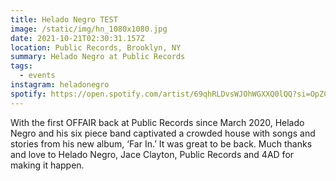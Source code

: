 ```yaml
---
title: Helado Negro TEST
image: /static/img/hn_1080x1080.jpg
date: 2021-10-21T02:30:31.157Z
location: Public Records, Brooklyn, NY
summary: Helado Negro at Public Records
tags:
  - events
instagram: heladonegro
spotify: https://open.spotify.com/artist/69qhRLDvsWJOhWGXXQ0lQQ?si=OpZCjimpQzSyefNY-Acx6A
---
```

With the first OFFAIR back at Public Records since March 2020, Helado Negro and his six piece band captivated a crowded house with songs and stories from his new album, ‘Far In.’ It was great to be back. Much thanks and love to Helado Negro, Jace Clayton, Public Records and 4AD for making it happen.